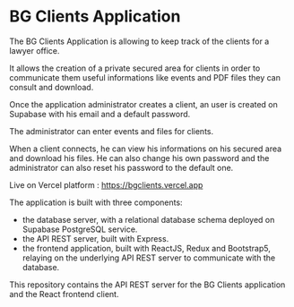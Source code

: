 # BG Clients Application

The BG Clients Application is allowing to keep track of the clients for a lawyer office.

It allows the creation of a private secured area for clients in order to communicate them useful informations like events and PDF files they can consult and download.

Once the application administrator creates a client, an user is created on Supabase with his email and a default password.

The administrator can enter events and files for clients.

When a client connects, he can view his informations on his secured area and download his files. He can also change his own password and the administrator can also reset his password to the default one.

Live on Vercel platform : https://bgclients.vercel.app

The application is built with three components:

- the database server, with a relational database schema deployed on Supabase PostgreSQL service.
- the API REST server, built with Express.
- the frontend application, built with ReactJS, Redux and Bootstrap5, relaying on the underlying API REST server to communicate with the database.

This repository contains the API REST server for the BG Clients application and the React frontend client.
